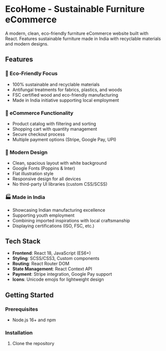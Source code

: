# EcoHome - Sustainable Furniture eCommerce

A modern, clean, eco-friendly furniture eCommerce website built with React. Features sustainable furniture made in India with recyclable materials and modern designs.

## Features

### 🌱 Eco-Friendly Focus
- 100% sustainable and recyclable materials
- Antifungal treatments for fabrics, plastics, and woods
- FSC certified wood and eco-friendly manufacturing
- Made in India initiative supporting local employment

### 🛒 eCommerce Functionality
- Product catalog with filtering and sorting
- Shopping cart with quantity management
- Secure checkout process
- Multiple payment options (Stripe, Google Pay, UPI)

### 🎨 Modern Design
- Clean, spacious layout with white background
- Google Fonts (Poppins & Inter)
- Flat illustration style
- Responsive design for all devices
- No third-party UI libraries (custom CSS/SCSS)

### 🏭 Made in India
- Showcasing Indian manufacturing excellence
- Supporting youth employment
- Combining imported inspirations with local craftsmanship
- Displaying certifications (ISO, FSC, etc.)

## Tech Stack

- **Frontend**: React 18, JavaScript (ES6+)
- **Styling**: SCSS/CSS3, Custom components
- **Routing**: React Router DOM
- **State Management**: React Context API
- **Payment**: Stripe integration, Google Pay support
- **Icons**: Unicode emojis for lightweight design

## Getting Started

### Prerequisites
- Node.js 16+ and npm

### Installation

1. Clone the repository